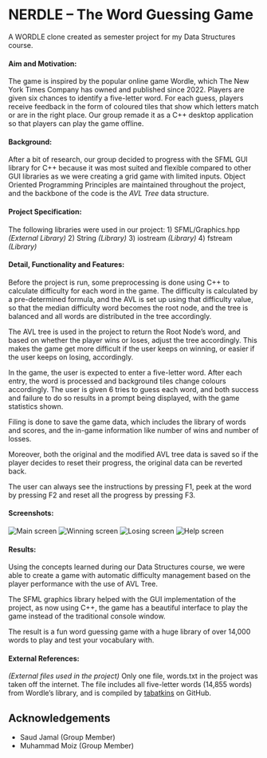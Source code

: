 
# NERDLE – The Word Guessing Game
A WORDLE clone created as semester project for my Data Structures course.

#### Aim and Motivation:
The game is inspired by the popular online game Wordle, which The New York Times Company has owned and published since 2022. Players are given six chances to identify a five-letter word. For each guess, players receive feedback in the form of coloured tiles that show which letters match or are in the right place. Our group remade it as a C++ desktop application so that players can play the game offline.

#### Background:
After a bit of research, our group decided to progress with the SFML GUI library for C++ because it was most suited and flexible compared to other GUI libraries as we were creating a grid game with limited inputs. Object Oriented Programming Principles are maintained throughout the project, and the backbone of the code is the _AVL Tree_ data structure.

#### Project Specification:
The following libraries were used in our project:
    1) SFML/Graphics.hpp _(External Library)_
    2) String _(Library)_
    3) iostream _(Library)_
    4) fstream _(Library)_

#### Detail, Functionality and Features:
Before the project is run, some preprocessing is done using C++ to calculate difficulty for each word in the game. The difficulty is calculated by a pre-determined formula, and the AVL is set up using that difficulty value, so that the median difficulty word becomes the root node, and the tree is balanced and all words are distributed in the tree accordingly.

The AVL tree is used in the project to return the Root Node’s word, and based on whether the player wins or loses, adjust the tree accordingly.  This makes the game get more difficult if the user keeps on winning, or easier if the user keeps on losing, accordingly.

In the game, the user is expected to enter a five-letter word. After each entry, the word is processed and background tiles change colours accordingly. The user is given 6 tries to guess each word, and both success and failure to do so results in a prompt being displayed, with the game statistics shown.

Filing is done to save the game data, which includes the library of words and scores, and the in-game information like number of wins and number of losses.

Moreover, both the original and the modified AVL tree data is saved so if the player decides to reset their progress, the original data can be reverted back.

The user can always see the instructions by pressing F1, peek at the word by pressing F2 and reset all the progress by pressing F3.

#### Screenshots:
![Main screen](./img/1.png)
![Winning screen](./img/2.png)
![Losing screen](./img/3.png)
![Help screen](./img/4.png)

#### Results:
Using the concepts learned during our Data Structures course, we were able to create a game with automatic difficulty management based on the player performance with the use of AVL Tree.

The SFML graphics library helped with the GUI implementation of the project, as now using C++, the game has a beautiful interface to play the game instead of the traditional console window.

The result is a fun word guessing game with a huge library of over 14,000 words to play and test your vocabulary with.

#### External References:
_(External files used in the project)_
Only one file, words.txt in the project was taken off the internet. The file includes all five-letter words (14,855 words) from Wordle’s library, and is compiled by [tabatkins](https://github.com/tabatkins/wordle-list) on GitHub.
## Acknowledgements

 - Saud Jamal (Group Member)
 - Muhammad Moiz (Group Member)